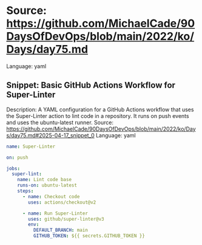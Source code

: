 # Source: https://github.com/MichaelCade/90DaysOfDevOps/blob/main/2022/ko/Days/day75.md
Language: yaml

## Snippet: Basic GitHub Actions Workflow for Super-Linter
Description: A YAML configuration for a GitHub Actions workflow that uses the Super-Linter action to lint code in a repository. It runs on push events and uses the ubuntu-latest runner.
Source: https://github.com/MichaelCade/90DaysOfDevOps/blob/main/2022/ko/Days/day75.md#2025-04-17_snippet_0
Language: yaml

```yaml
name: Super-Linter

on: push

jobs:
  super-lint:
    name: Lint code base
    runs-on: ubuntu-latest
    steps:
      - name: Checkout code
        uses: actions/checkout@v2

      - name: Run Super-Linter
        uses: github/super-linter@v3
        env:
          DEFAULT_BRANCH: main
          GITHUB_TOKEN: ${{ secrets.GITHUB_TOKEN }}
```